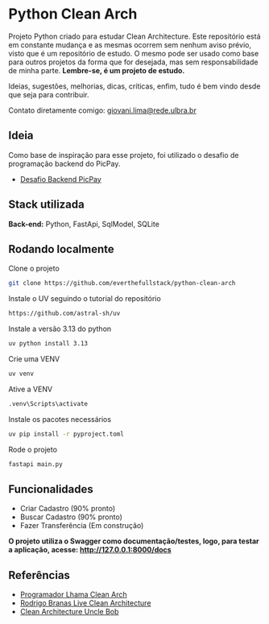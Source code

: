 # Python Clean Arch

Projeto Python criado para estudar Clean Architecture.
Este repositório está em constante mudança e as mesmas ocorrem sem nenhum aviso prévio, visto que é um repositório de estudo.
O mesmo pode ser usado como base para outros projetos da forma que for desejada, mas sem responsabilidade de minha parte.
**Lembre-se, é um projeto de estudo.**

Ideias, sugestões, melhorias, dicas, críticas, enfim, tudo é bem vindo desde que seja para contribuir.

Contato diretamente comigo: giovani.lima@rede.ulbra.br
## Ideia

Como base de inspiração para esse projeto, foi utilizado o desafio de programação backend do PicPay.
 - [Desafio Backend PicPay](https://github.com/PicPay/picpay-desafio-backend)

## Stack utilizada

**Back-end:** Python, FastApi, SqlModel, SQLite

## Rodando localmente

Clone o projeto

```bash
git clone https://github.com/everthefullstack/python-clean-arch
```

Instale o UV seguindo o tutorial do repositório

```bash
https://github.com/astral-sh/uv
```

Instale a versão 3.13 do python

```bash
uv python install 3.13
```

Crie uma VENV

```bash
uv venv
```

Ative a VENV

```bash
.venv\Scripts\activate
```

Instale os pacotes necessários

```bash
uv pip install -r pyproject.toml
```

Rode o projeto

```bash
fastapi main.py
```

## Funcionalidades

- Criar Cadastro (90% pronto)
- Buscar Cadastro (90% pronto)
- Fazer Transferência (Em construção)

**O projeto utiliza o Swagger como documentação/testes, logo, para testar a aplicação, acesse: http://127.0.0.1:8000/docs**
## Referências

 - [Programador Lhama Clean Arch](https://github.com/programadorLhama/CleanArch)
 - [Rodrigo Branas Live Clean Architecture](https://github.com/rodrigobranas/live_clean_architecture_fullcycle)
 - [Clean Architecture Uncle Bob](https://blog.cleancoder.com/uncle-bob/2012/08/13/the-clean-architecture.html)

